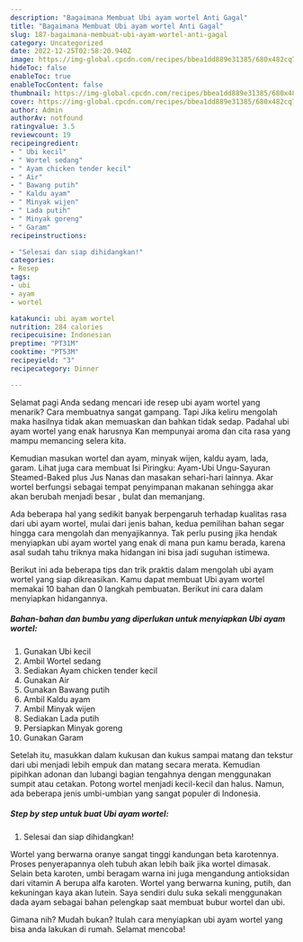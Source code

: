```yaml
---
description: "Bagaimana Membuat Ubi ayam wortel Anti Gagal"
title: "Bagaimana Membuat Ubi ayam wortel Anti Gagal"
slug: 187-bagaimana-membuat-ubi-ayam-wortel-anti-gagal
category: Uncategorized
date: 2022-12-25T02:58:20.940Z
image: https://img-global.cpcdn.com/recipes/bbea1dd889e31385/680x482cq70/ubi-ayam-wortel-foto-resep-utama.jpg
hideToc: false
enableToc: true
enableTocContent: false
thumbnail: https://img-global.cpcdn.com/recipes/bbea1dd889e31385/680x482cq70/ubi-ayam-wortel-foto-resep-utama.jpg
cover: https://img-global.cpcdn.com/recipes/bbea1dd889e31385/680x482cq70/ubi-ayam-wortel-foto-resep-utama.jpg
author: Admin
authorAv: notfound
ratingvalue: 3.5
reviewcount: 19
recipeingredient:
- " Ubi kecil"
- " Wortel sedang"
- " Ayam chicken tender kecil"
- " Air"
- " Bawang putih"
- " Kaldu ayam"
- " Minyak wijen"
- " Lada putih"
- " Minyak goreng"
- " Garam"
recipeinstructions:

- "Selesai dan siap dihidangkan!"
categories:
- Resep
tags:
- ubi
- ayam
- wortel

katakunci: ubi ayam wortel 
nutrition: 284 calories
recipecuisine: Indonesian
preptime: "PT31M"
cooktime: "PT53M"
recipeyield: "3"
recipecategory: Dinner

---
```



Selamat pagi Anda sedang mencari ide resep ubi ayam wortel yang menarik? Cara membuatnya sangat gampang. Tapi Jika keliru mengolah maka hasilnya tidak akan memuaskan dan bahkan tidak sedap. Padahal ubi ayam wortel yang enak harusnya Kan mempunyai aroma dan cita rasa yang mampu memancing selera kita.


Kemudian masukan wortel dan ayam, minyak wijen, kaldu ayam, lada, garam. Lihat juga cara membuat Isi Piringku: Ayam-Ubi Ungu-Sayuran Steamed-Baked plus Jus Nanas dan masakan sehari-hari lainnya. Akar wortel berfungsi sebagai tempat penyimpanan makanan sehingga akar akan berubah menjadi besar , bulat dan memanjang.

Ada beberapa hal yang sedikit banyak berpengaruh terhadap kualitas rasa dari ubi ayam wortel, mulai dari jenis bahan, kedua pemilihan bahan segar hingga cara mengolah dan menyajikannya. Tak perlu pusing jika hendak menyiapkan ubi ayam wortel yang enak di mana pun kamu berada, karena asal sudah tahu triknya maka hidangan ini bisa jadi suguhan istimewa.


Berikut ini ada beberapa tips dan trik praktis dalam mengolah ubi ayam wortel yang siap dikreasikan. Kamu dapat membuat Ubi ayam wortel memakai 10 bahan dan 0 langkah pembuatan. Berikut ini cara dalam menyiapkan hidangannya.

<!--inarticleads1-->

##### Bahan-bahan dan bumbu yang diperlukan untuk menyiapkan Ubi ayam wortel:

1. Gunakan  Ubi kecil
1. Ambil  Wortel sedang
1. Sediakan  Ayam chicken tender kecil
1. Gunakan  Air
1. Gunakan  Bawang putih
1. Ambil  Kaldu ayam
1. Ambil  Minyak wijen
1. Sediakan  Lada putih
1. Persiapkan  Minyak goreng
1. Gunakan  Garam


Setelah itu, masukkan dalam kukusan dan kukus sampai matang dan tekstur dari ubi menjadi lebih empuk dan matang secara merata. Kemudian pipihkan adonan dan lubangi bagian tengahnya dengan menggunakan sumpit atau cetakan. Potong wortel menjadi kecil-kecil dan halus. Namun, ada beberapa jenis umbi-umbian yang sangat populer di Indonesia. 

<!--inarticleads2-->

##### Step by step untuk buat Ubi ayam wortel:


1. Selesai dan siap dihidangkan!

Wortel yang berwarna oranye sangat tinggi kandungan beta karotennya. Proses penyerapannya oleh tubuh akan lebih baik jika wortel dimasak. Selain beta karoten, umbi beragam warna ini juga mengandung antioksidan dari vitamin A berupa alfa karoten. Wortel yang berwarna kuning, putih, dan kekuningan kaya akan lutein. Saya sendiri dulu suka sekali menggunakan dada ayam sebagai bahan pelengkap saat membuat bubur wortel dan ubi. 

Gimana nih? Mudah bukan? Itulah cara menyiapkan ubi ayam wortel yang bisa anda lakukan di rumah. Selamat mencoba!
